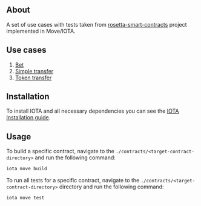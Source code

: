 ## About

A set of use cases with tests taken from [rosetta-smart-contracts](https://github.com/blockchain-unica/rosetta-smart-contracts) project implemented in Move/IOTA.

## Use cases

1. [Bet](contracts/bet)
2. [Simple transfer](contracts/simple_transfer)
3. [Token transfer](contracts/token_transfer)

## Installation

To install IOTA and all necessary dependencies you can see the [IOTA Installation guide](https://docs.iota.org/developer/getting-started/install-iota).

## Usage

To build a specific contract, navigate to the `./contracts/<target-contract-directory>` and run the following command:

```bash
iota move build
```

To run all tests for a specific contract, navigate to the `./contracts/<target-contract-directory>` directory and run the following command:

```bash
iota move test
```
